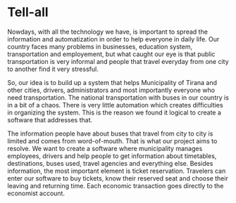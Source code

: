 # Tell-all
Nowdays, with all the technology we have, is important to spread the information and automatization in order to help everyone in daily life. Our country faces many problems in businesses, education system, transportation and employement, but what caught our eye is that public transportation is very informal and people that travel everyday from one city to another find it very stressful.  

So, our idea is to build up a system that helps Municipality of Tirana and other cities, drivers, administrators and most importantly everyone who need transportation. The national transportation with buses in our country is in a bit of a chaos. There is very little automation which creates difficulties in organizing the system. This is the reason we found it logical to create a software that addresses that.

The information people have about buses that travel from city to city is limited and comes from word-of-mouth. That is what our project aims to resolve. We want to create a software where municipality manages employees, drivers and help people to get information about timetables, destinations, buses used, travel agencies and everything else. Besides information, the most important element is ticket reservation. Travelers can enter our software to buy tickets, know their reserved seat and choose their leaving and returning time. Each economic transaction goes directly to the economist account. 
